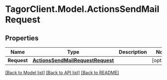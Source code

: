 # TagorClient.Model.ActionsSendMailRequest

## Properties

Name | Type | Description | Notes
------------ | ------------- | ------------- | -------------
**Request** | [**ActionsSendMailRequestRequest**](ActionsSendMailRequestRequest.md) |  | [optional] 

[[Back to Model list]](../README.md#documentation-for-models) [[Back to API list]](../README.md#documentation-for-api-endpoints) [[Back to README]](../README.md)

